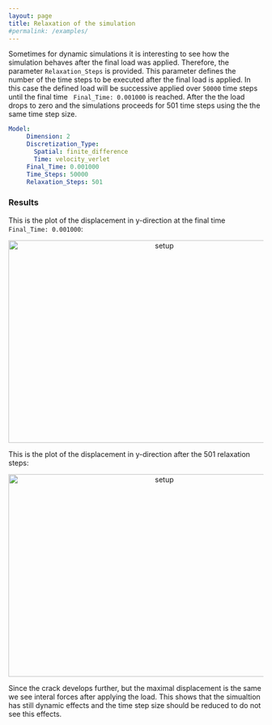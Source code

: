 ```yaml
---
layout: page
title: Relaxation of the simulation 
#permalink: /examples/
---
```

<script type="text/x-mathjax-config">
    MathJax.Hub.Config({
      tex2jax: {
        skipTags: ['script', 'noscript', 'style', 'textarea', 'pre'],
        inlineMath: [['$','$']]
      }
    });
  </script>
  <script src="https://cdn.mathjax.org/mathjax/latest/MathJax.js?config=TeX-AMS-MML_HTMLorMML" type="text/javascript"></script>

Sometimes for dynamic simulations it is interesting to see how the simulation behaves after the final load was applied. 
Therefore, the parameter `Relaxation_Steps` is provided. This parameter defines the number of the time steps to be executed
after the final load is applied. In this case the defined load will be successive applied over `50000` time steps until the
final time ` Final_Time: 0.001000` is reached. After the the load drops to zero and the simulations proceeds for 501 time steps using 
the the same time step size. 


```yaml
Model:
     Dimension: 2
     Discretization_Type:
       Spatial: finite_difference
       Time: velocity_verlet
     Final_Time: 0.001000
     Time_Steps: 50000
     Relaxation_Steps: 501
```


### Results

This is the plot of the displacement in y-direction at the final time `Final_Time: 0.001000`:

<p id="result" align="center">
	<img src="{{ site.url }}/assets/img/inclined-final-load.png" alt="setup" width="600" height="400" />
</p>

This is the plot of the displacement in y-direction after the 501 relaxation steps:

<p id="result" align="center">
	<img src="{{ site.url }}/assets/img/inclined-relaxation.png" alt="setup" width="600" height="400" />
</p>

Since the crack develops further, but the maximal displacement is the same we see interal forces after applying the load. 
This shows that the simualtion has still dynamic effects and the time step size should be reduced to do not see this 
effects. 
